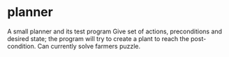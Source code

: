 # planner
A small planner and its test program
Give set of actions, preconditions and desired state; the program will try to create a plant to reach the post-condition.
Can currently solve farmers puzzle.
